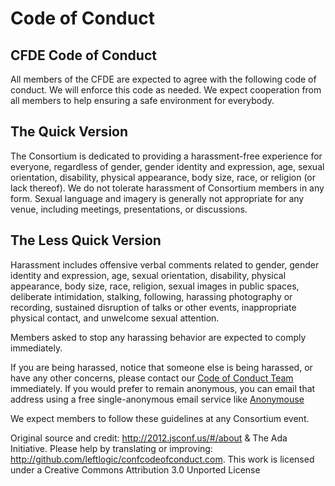 # Code of Conduct

## CFDE Code of Conduct

All members of the CFDE are expected to agree with the following code
of conduct. We will enforce this code as needed. We expect cooperation
from all members to help ensuring a safe environment for everybody.

## The Quick Version

The Consortium is dedicated to providing a harassment-free experience
for everyone, regardless of gender, gender identity and expression, age,
sexual orientation, disability, physical appearance, body size, race, or
religion (or lack thereof). We do not tolerate harassment of Consortium
members in any form. Sexual language and imagery is generally not
appropriate for any venue, including meetings, presentations, or
discussions.

## The Less Quick Version

Harassment includes offensive verbal comments related to gender, gender
identity and expression, age, sexual orientation, disability, physical
appearance, body size, race, religion, sexual images in public spaces,
deliberate intimidation, stalking, following, harassing photography or
recording, sustained disruption of talks or other events, inappropriate
physical contact, and unwelcome sexual attention.

Members asked to stop any harassing behavior are expected to comply
immediately.

If you are being harassed, notice that someone else is being harassed,
or have any other concerns, please contact our
[Code of Conduct Team](mailto:autohelp+int+852+1037728591560792003@CFDE.groups.io)
immediately. If you would prefer to remain anonymous, you can email
that address using a free single-anonymous email service like
[Anonymouse](http://anonymouse.org/anonemail.html)

We expect members to follow these guidelines at any Consortium event.

Original source and credit: <http://2012.jsconf.us/#/about> & The Ada
Initiative. Please help by translating or improving:
<http://github.com/leftlogic/confcodeofconduct.com>. This work is
licensed under a Creative Commons Attribution 3.0 Unported License
